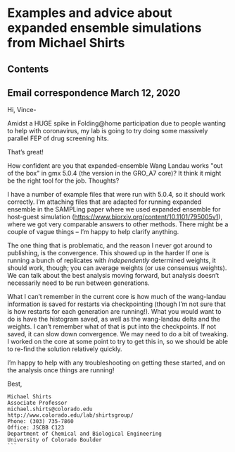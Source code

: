 # Examples and advice about expanded ensemble simulations from Michael Shirts

## Contents

## Email correspondence March 12, 2020

Hi, Vince-
 
 Amidst a HUGE spike in Folding@home participation due to people wanting to help with coronavirus, my lab is going to try doing some massively parallel FEP of drug screening hits.
 
That’s great! 
 
 How confident are you that  expanded-ensemble Wang Landau works "out of the box" in gmx 5.0.4 (the version in the GRO_A7 core)? It think it might be the right tool for the job.  Thoughts?
 
I have a number of example files that were run with 5.0.4, so it should work correctly. I’m attaching files that are adapted for running expanded ensemble in the SAMPLing paper where we used expanded ensemble for host-guest simulation (https://www.biorxiv.org/content/10.1101/795005v1), where we got very comparable answers to other methods.   There might be a couple of vague things – I’m happy to help clarify anything.
 
The one thing that is problematic, and the reason I never got around to publishing, is the convergence.  This showed up in the harder If one is running a bunch of replicates with _independently_ determined weights, it should work, though; you can average weights (or use consensus weights).  We can talk about the best analysis moving forward, but analysis doesn’t necessarily need to be run between generations.
 
What I can’t remember in the current core is how much of the wang-landau information is saved for restarts via checkpointing (though I’m not sure that is how restarts for each generation are running!).  What you would want to do is have the histogram saved, as well as the wang-landau delta and the weights.  I can’t remember what of that is put into the checkpoints.  If not saved, it can slow down convergence.  We may need to do a bit of tweaking.   I worked on the core at some point to try to get this in, so we should be able to re-find the solution relatively quickly.
 
I’m happy to help with any troubleshooting on getting these started, and on the analysis once things are running!
 
Best,
~~~~~~~~~~~~~~~~
Michael Shirts
Associate Professor
michael.shirts@colorado.edu
http://www.colorado.edu/lab/shirtsgroup/
Phone: (303) 735-7860
Office: JSCBB C123
Department of Chemical and Biological Engineering
University of Colorado Boulder
```



